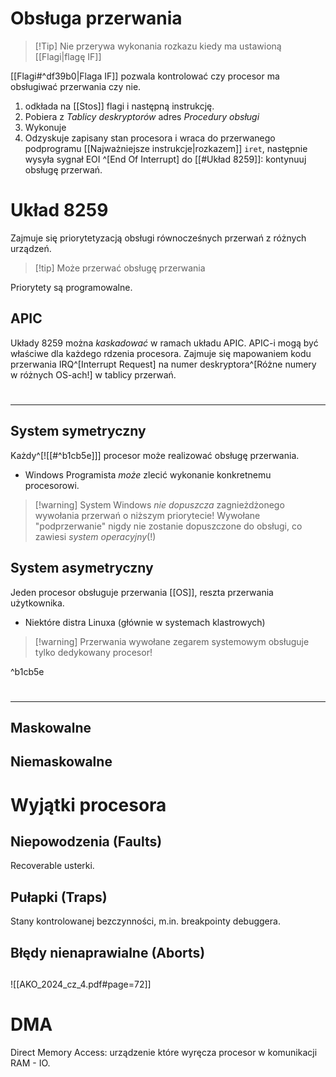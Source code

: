 # Obsługa przerwania
>[!Tip] Nie przerywa wykonania rozkazu kiedy ma ustawioną [[Flagi|flagę IF]]

[[Flagi#^df39b0|Flaga IF]] pozwala kontrolować czy procesor ma obsługiwać przerwania czy nie.

1. odkłada na [[Stos]] flagi i następną instrukcję.
2. Pobiera z *Tablicy deskryptorów* adres *Procedury obsługi*
3. Wykonuje
4. Odzyskuje zapisany stan procesora i wraca do przerwanego podprogramu [[Najważniejsze instrukcje|rozkazem]] `iret`, następnie wysyła sygnał EOI ^[End Of Interrupt] do [[#Układ 8259]]: kontynuuj obsługę przerwań.

# Układ 8259
Zajmuje się priorytetyzacją obsługi równocześnych przerwań z różnych urządzeń.
>[!tip] Może przerwać obsługę przerwania

Priorytety są programowalne.

## APIC
Układy 8259 można *kaskadować* w ramach układu APIC. APIC-i mogą być właściwe dla każdego rdzenia procesora. 
Zajmuje się mapowaniem kodu przerwania IRQ^[Interrupt Request] na numer deskryptora^[Różne numery w różnych OS-ach!] w tablicy przerwań.

# 
---
## System symetryczny
Każdy^[![[#^b1cb5e]]] procesor może realizować obsługę przerwania.
- Windows
Programista *może* zlecić wykonanie konkretnemu procesorowi.

>[!warning] System Windows *nie dopuszcza* zagnieżdżonego wywołania przerwań o niższym priorytecie!
>Wywołane "podprzerwanie" nigdy nie zostanie dopuszczone do obsługi, co zawiesi *system operacyjny*(!)
## System asymetryczny
Jeden procesor obsługuje przerwania [[OS]], reszta przerwania użytkownika.
- Niektóre distra Linuxa (głównie w systemach klastrowych)

>[!warning] Przerwania wywołane zegarem systemowym obsługuje tylko dedykowany procesor!

^b1cb5e

# 
---
## Maskowalne
## Niemaskowalne



# Wyjątki procesora
## Niepowodzenia (Faults)
Recoverable usterki.
## Pułapki (Traps)
Stany kontrolowanej bezczynności, m.in. breakpointy debuggera.
## Błędy nienaprawialne (Aborts)

## 
![[AKO_2024_cz_4.pdf#page=72]]

# DMA
Direct Memory Access: urządzenie które wyręcza procesor w komunikacji RAM - IO. 